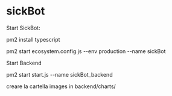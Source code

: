 # sickBot

Start SickBot:

pm2 install typescript

pm2 start ecosystem.config.js --env production --name sickBot

Start Backend

pm2 start start.js --name sickBot_backend

creare la cartella images in backend/charts/
